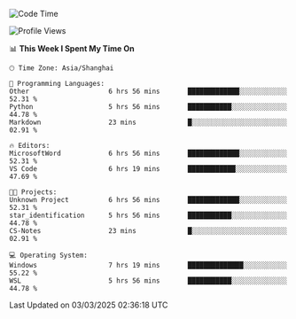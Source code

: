 <!--START_SECTION:waka-->
![Code Time](http://img.shields.io/badge/Code%20Time-2%2C341%20hrs%205%20mins-blue)

![Profile Views](http://img.shields.io/badge/Profile%20Views-3-blue)

📊 **This Week I Spent My Time On** 

```text
🕑︎ Time Zone: Asia/Shanghai

💬 Programming Languages: 
Other                    6 hrs 56 mins       █████████████░░░░░░░░░░░░   52.31 % 
Python                   5 hrs 56 mins       ███████████░░░░░░░░░░░░░░   44.78 % 
Markdown                 23 mins             █░░░░░░░░░░░░░░░░░░░░░░░░   02.91 % 

🔥 Editors: 
MicrosoftWord            6 hrs 56 mins       █████████████░░░░░░░░░░░░   52.31 % 
VS Code                  6 hrs 19 mins       ████████████░░░░░░░░░░░░░   47.69 % 

🐱‍💻 Projects: 
Unknown Project          6 hrs 56 mins       █████████████░░░░░░░░░░░░   52.31 % 
star_identification      5 hrs 56 mins       ███████████░░░░░░░░░░░░░░   44.78 % 
CS-Notes                 23 mins             █░░░░░░░░░░░░░░░░░░░░░░░░   02.91 % 

💻 Operating System: 
Windows                  7 hrs 19 mins       ██████████████░░░░░░░░░░░   55.22 % 
WSL                      5 hrs 56 mins       ███████████░░░░░░░░░░░░░░   44.78 % 
```


 Last Updated on 03/03/2025 02:36:18 UTC
<!--END_SECTION:waka-->